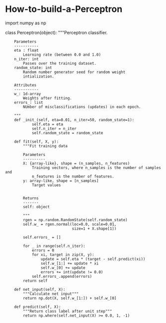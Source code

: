 # How-to-build-a-Perceptron

import numpy as np

class Perceptron(object):
        """Perceptron classifier.
        
        Parameters
        -----------
        eta : float
            Learning rate (between 0.0 and 1.0)
        n_iter: int
            Passes over the training dataset.
        random_state: int
            Random number generator seed for random weight
            intialization.
            
        Attributes
        -----------
        w_: 1d-array
            Weights after fitting.
        errors_: list
            NUmber of misclassifications (updates) in each epoch.
            
        """
        def _init_(self, eta=0.01, n_iter=50, random_state=1):
                self.eta = eta
                self.n_iter = n_iter
                self.random_state = random_state
                
        def fit(self, X, y):
            """Fit training data
            
            Parameters
            ----------
            X: {array-like}, shape = (n_samples, n_features)
                Training vectors, where n_samples is the number of samples and
                n_features is the number of features.
            y: array-like, shape = [n_samples]
                Target values
            
            
            Returns
            -------
            self: object
            
            """
            rgen = np.random.RandomState(self.random_state)
            self.w_ = rgen.normal(loc=0.0, scale=0.01,
                                  size=1 + X.shape[1])
            
            self.errors_ = []
            
            for _ in range(self.n_iter):
                errors = 0
                for xi, target in zip(X, y):
                    update = self.eta * (target - self.predict(xi))
                    self.w_[1:] += update * xi
                    self.w_[0] += update
                    errors += int(update != 0.0)
                self.errors_.append(errors)
            return self
        
        def net_input(self, X):
            """Calculate net input"""
            return np.dot(X, self.w_[1:]) + self.w_[0]
        
        def predict(self, X):
            """Return class label after unit step"""
            return np.where(self.net_input(X) >= 0.0, 1, -1)

